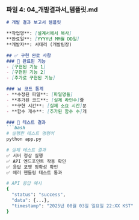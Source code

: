 ### **파일 4: 04_개발결과서_템플릿.md**

```markdown
# 개발 결과 보고서 템플릿

**작업명**: [설계서에서 복사]
**완료일**: [YYYY년 MM월 DD일]
**개발자**: 서대리 (개발팀장)

## ✅ 구현 완료 사항
### 🎯 완료된 기능
- [구현된 기능 1]
- [구현된 기능 2]
- [추가로 구현된 기능]

### 📊 코드 통계
- **수정된 파일**: [파일명들]
- **추가된 코드**: [실제 라인수]줄
- **구현 시간**: [실제 소요 시간]분
- **함수 개수**: [추가된 함수 수]개

### 🧪 테스트 결과
```bash
# 실행한 테스트 명령어
python app.py

# 실제 테스트 결과
✅ 서버 정상 실행
✅ API 엔드포인트 작동 확인
✅ 응답 포맷 정확성 확인
✅ 에러 핸들링 테스트 통과

# API 응답 예시
{
  "status": "success",
  "data": {...},
  "timestamp": "2025년 08월 03일 일요일 22:XX KST"
}